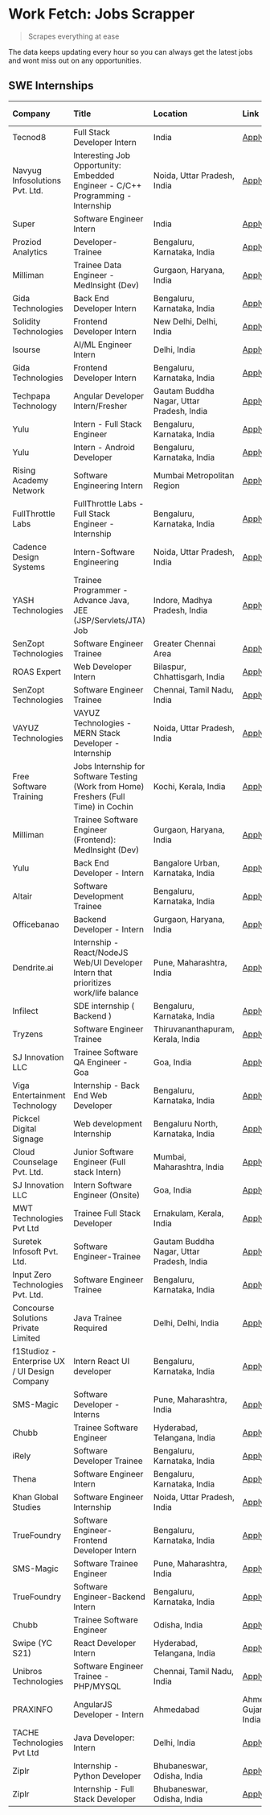 # Work Fetch: Jobs Scrapper
> Scrapes everything at ease

The data keeps updating every hour so you can always get the latest jobs and wont miss out on any opportunities.

## SWE Internships
<!--START_SECTION:workfetch-->
| Company                                       | Title                                                                                | Location                                  | Link                                                                                                                                                                                                                                                                                                          | Date Posted   |
|:----------------------------------------------|:-------------------------------------------------------------------------------------|:------------------------------------------|:--------------------------------------------------------------------------------------------------------------------------------------------------------------------------------------------------------------------------------------------------------------------------------------------------------------|:--------------|
| Tecnod8                                       | Full Stack Developer Intern                                                          | India                                     | [Apply](https://in.linkedin.com/jobs/view/full-stack-developer-intern-at-tecnod8-3834283868?refId=u7vpDJMdCjJjCPaIqatTRA%3D%3D&trackingId=zLtAkXBBKlkRFsYfgoRnkw%3D%3D&position=10&pageNum=3&trk=public_jobs_jserp-result_search-card)                                                                        | 2024-02-25    |
| Navyug Infosolutions Pvt. Ltd.                | Interesting Job Opportunity: Embedded Engineer - C/C++ Programming - Internship      | Noida, Uttar Pradesh, India               | [Apply](https://in.linkedin.com/jobs/view/interesting-job-opportunity-embedded-engineer-c-c%2B%2B-programming-internship-at-navyug-infosolutions-pvt-ltd-3833888454?refId=u7vpDJMdCjJjCPaIqatTRA%3D%3D&trackingId=0eUym0VKyU0cIPgUj2qq2A%3D%3D&position=8&pageNum=3&trk=public_jobs_jserp-result_search-card) | 2024-02-24    |
| Super                                         | Software Engineer Intern                                                             | India                                     | [Apply](https://in.linkedin.com/jobs/view/software-engineer-intern-at-super-3832648104?refId=p%2B28iBBVlq%2BGeqhUQ7ai%2Bw%3D%3D&trackingId=Z5a8MOu61SpC7g39Nls7Ow%3D%3D&position=24&pageNum=0&trk=public_jobs_jserp-result_search-card)                                                                       | 2024-02-23    |
| Proziod Analytics                             | Developer-Trainee                                                                    | Bengaluru, Karnataka, India               | [Apply](https://in.linkedin.com/jobs/view/developer-trainee-at-proziod-analytics-3838200708?refId=tYXCzA45nY119g9KFkP0BA%3D%3D&trackingId=1qi5rahwKQtrsEJm1Ts43g%3D%3D&position=2&pageNum=2&trk=public_jobs_jserp-result_search-card)                                                                         | 2024-02-23    |
| Milliman                                      | Trainee Data Engineer - MedInsight (Dev)                                             | Gurgaon, Haryana, India                   | [Apply](https://in.linkedin.com/jobs/view/trainee-data-engineer-medinsight-dev-at-milliman-3789275187?refId=tYXCzA45nY119g9KFkP0BA%3D%3D&trackingId=xN9DySt2hBHxk0WAuS6Q0A%3D%3D&position=13&pageNum=2&trk=public_jobs_jserp-result_search-card)                                                              | 2024-02-23    |
| Gida Technologies                             | Back End Developer Intern                                                            | Bengaluru, Karnataka, India               | [Apply](https://in.linkedin.com/jobs/view/back-end-developer-intern-at-gida-technologies-3836849295?refId=tYXCzA45nY119g9KFkP0BA%3D%3D&trackingId=OMdERqAv9ysjgw6Z4UT5Cw%3D%3D&position=19&pageNum=2&trk=public_jobs_jserp-result_search-card)                                                                | 2024-02-23    |
| Solidity Technologies                         | Frontend Developer Intern                                                            | New Delhi, Delhi, India                   | [Apply](https://in.linkedin.com/jobs/view/frontend-developer-intern-at-solidity-technologies-3831583934?refId=l4bA4aMsZ1AeOaNnRvwE2Q%3D%3D&trackingId=tioWSRKFEtxunY6Dvs6Fqw%3D%3D&position=18&pageNum=1&trk=public_jobs_jserp-result_search-card)                                                            | 2024-02-22    |
| Isourse                                       | AI/ML Engineer Intern                                                                | Delhi, India                              | [Apply](https://in.linkedin.com/jobs/view/ai-ml-engineer-intern-at-isourse-3837826475?refId=u7vpDJMdCjJjCPaIqatTRA%3D%3D&trackingId=uoiuZCa2lWHZkPi3uM1xSA%3D%3D&position=24&pageNum=3&trk=public_jobs_jserp-result_search-card)                                                                              | 2024-02-22    |
| Gida Technologies                             | Frontend Developer Intern                                                            | Bengaluru, Karnataka, India               | [Apply](https://in.linkedin.com/jobs/view/frontend-developer-intern-at-gida-technologies-3836040945?refId=l4bA4aMsZ1AeOaNnRvwE2Q%3D%3D&trackingId=CRpGIKm8f4v5sgGpo1MMTA%3D%3D&position=1&pageNum=1&trk=public_jobs_jserp-result_search-card)                                                                 | 2024-02-21    |
| Techpapa Technology                           | Angular Developer Intern/Fresher                                                     | Gautam Buddha Nagar, Uttar Pradesh, India | [Apply](https://in.linkedin.com/jobs/view/angular-developer-intern-fresher-at-techpapa-technology-3834305862?refId=l4bA4aMsZ1AeOaNnRvwE2Q%3D%3D&trackingId=nlo9uzwxM%2Bct6bnlvJ5YkQ%3D%3D&position=24&pageNum=1&trk=public_jobs_jserp-result_search-card)                                                     | 2024-02-20    |
| Yulu                                          | Intern - Full Stack Engineer                                                         | Bengaluru, Karnataka, India               | [Apply](https://in.linkedin.com/jobs/view/intern-full-stack-engineer-at-yulu-3834466595?refId=p%2B28iBBVlq%2BGeqhUQ7ai%2Bw%3D%3D&trackingId=%2Fz%2FTJAOVIZ6lhcPwVhlpbg%3D%3D&position=7&pageNum=0&trk=public_jobs_jserp-result_search-card)                                                                   | 2024-02-19    |
| Yulu                                          | Intern - Android Developer                                                           | Bengaluru, Karnataka, India               | [Apply](https://in.linkedin.com/jobs/view/intern-android-developer-at-yulu-3834459982?refId=tYXCzA45nY119g9KFkP0BA%3D%3D&trackingId=PYQsjUwa3q4B4A0rF59k9g%3D%3D&position=10&pageNum=2&trk=public_jobs_jserp-result_search-card)                                                                              | 2024-02-19    |
| Rising Academy Network                        | Software Engineering Intern                                                          | Mumbai Metropolitan Region                | [Apply](https://in.linkedin.com/jobs/view/software-engineering-intern-at-rising-academy-network-3834483444?refId=u7vpDJMdCjJjCPaIqatTRA%3D%3D&trackingId=Q7HoaQTbAVtFC27XQIczpw%3D%3D&position=14&pageNum=3&trk=public_jobs_jserp-result_search-card)                                                         | 2024-02-19    |
| FullThrottle Labs                             | FullThrottle Labs - Full Stack Engineer - Internship                                 | Bengaluru, Karnataka, India               | [Apply](https://in.linkedin.com/jobs/view/fullthrottle-labs-full-stack-engineer-internship-at-fullthrottle-labs-3829636016?refId=tYXCzA45nY119g9KFkP0BA%3D%3D&trackingId=wqOIzNayyLkPhgYIb8aEUg%3D%3D&position=7&pageNum=2&trk=public_jobs_jserp-result_search-card)                                          | 2024-02-17    |
| Cadence Design Systems                        | Intern-Software Engineering                                                          | Noida, Uttar Pradesh, India               | [Apply](https://in.linkedin.com/jobs/view/intern-software-engineering-at-cadence-design-systems-3794689056?refId=tYXCzA45nY119g9KFkP0BA%3D%3D&trackingId=uRMhu3V820gGX6d%2B%2B1tRQQ%3D%3D&position=23&pageNum=2&trk=public_jobs_jserp-result_search-card)                                                     | 2024-02-17    |
| YASH Technologies                             | Trainee Programmer - Advance Java, JEE (JSP/Servlets/JTA) Job                        | Indore, Madhya Pradesh, India             | [Apply](https://in.linkedin.com/jobs/view/trainee-programmer-advance-java-jee-jsp-servlets-jta-job-at-yash-technologies-3811759183?refId=p%2B28iBBVlq%2BGeqhUQ7ai%2Bw%3D%3D&trackingId=DPQPOW1TDbL8FEQB7h4mmg%3D%3D&position=17&pageNum=0&trk=public_jobs_jserp-result_search-card)                           | 2024-02-13    |
| SenZopt Technologies                          | Software Engineer Trainee                                                            | Greater Chennai Area                      | [Apply](https://in.linkedin.com/jobs/view/software-engineer-trainee-at-senzopt-technologies-3827688781?refId=l4bA4aMsZ1AeOaNnRvwE2Q%3D%3D&trackingId=lmQ4IqGgQ2GqT4j95NVAqw%3D%3D&position=8&pageNum=1&trk=public_jobs_jserp-result_search-card)                                                              | 2024-02-12    |
| ROAS Expert                                   | Web Developer Intern                                                                 | Bilaspur, Chhattisgarh, India             | [Apply](https://in.linkedin.com/jobs/view/web-developer-intern-at-roas-expert-3828189292?refId=l4bA4aMsZ1AeOaNnRvwE2Q%3D%3D&trackingId=TGLo%2BPVIMgTeKcr7Smj5Zw%3D%3D&position=11&pageNum=1&trk=public_jobs_jserp-result_search-card)                                                                         | 2024-02-12    |
| SenZopt Technologies                          | Software Engineer Trainee                                                            | Chennai, Tamil Nadu, India                | [Apply](https://in.linkedin.com/jobs/view/software-engineer-trainee-at-senzopt-technologies-3827686880?refId=l4bA4aMsZ1AeOaNnRvwE2Q%3D%3D&trackingId=xsCWza0UV1Yc8mPUZF9tcA%3D%3D&position=25&pageNum=1&trk=public_jobs_jserp-result_search-card)                                                             | 2024-02-12    |
| VAYUZ Technologies                            | VAYUZ Technologies - MERN Stack Developer - Internship                               | Noida, Uttar Pradesh, India               | [Apply](https://in.linkedin.com/jobs/view/vayuz-technologies-mern-stack-developer-internship-at-vayuz-technologies-3822619356?refId=tYXCzA45nY119g9KFkP0BA%3D%3D&trackingId=4nL2ZN9iG0wPeJCJfa3TBQ%3D%3D&position=4&pageNum=2&trk=public_jobs_jserp-result_search-card)                                       | 2024-02-10    |
| Free Software Training                        | Jobs Internship for Software Testing (Work from Home) Freshers (Full Time) in Cochin | Kochi, Kerala, India                      | [Apply](https://in.linkedin.com/jobs/view/jobs-internship-for-software-testing-work-from-home-freshers-full-time-in-cochin-at-free-software-training-3826557030?refId=u7vpDJMdCjJjCPaIqatTRA%3D%3D&trackingId=45ov%2BlMqtHcVxaEr9BBV2w%3D%3D&position=4&pageNum=3&trk=public_jobs_jserp-result_search-card)   | 2024-02-10    |
| Milliman                                      | Trainee Software Engineer (Frontend): MedInsight (Dev)                               | Gurgaon, Haryana, India                   | [Apply](https://in.linkedin.com/jobs/view/trainee-software-engineer-frontend-medinsight-dev-at-milliman-3792874280?refId=p%2B28iBBVlq%2BGeqhUQ7ai%2Bw%3D%3D&trackingId=FA3s2%2FLdsajRwTTz67JjtA%3D%3D&position=5&pageNum=0&trk=public_jobs_jserp-result_search-card)                                          | 2024-02-09    |
| Yulu                                          | Back End Developer - Intern                                                          | Bangalore Urban, Karnataka, India         | [Apply](https://in.linkedin.com/jobs/view/back-end-developer-intern-at-yulu-3821682220?refId=p%2B28iBBVlq%2BGeqhUQ7ai%2Bw%3D%3D&trackingId=73ZWxeJkwwppsR4QYgXhJA%3D%3D&position=11&pageNum=0&trk=public_jobs_jserp-result_search-card)                                                                       | 2024-02-04    |
| Altair                                        | Software Development Trainee                                                         | Bengaluru, Karnataka, India               | [Apply](https://in.linkedin.com/jobs/view/software-development-trainee-at-altair-3817606202?refId=p%2B28iBBVlq%2BGeqhUQ7ai%2Bw%3D%3D&trackingId=xlFsBVI60sKRWEJpIuOgwQ%3D%3D&position=16&pageNum=0&trk=public_jobs_jserp-result_search-card)                                                                  | 2024-01-31    |
| Officebanao                                   | Backend Developer - Intern                                                           | Gurgaon, Haryana, India                   | [Apply](https://in.linkedin.com/jobs/view/backend-developer-intern-at-officebanao-3814263731?refId=p%2B28iBBVlq%2BGeqhUQ7ai%2Bw%3D%3D&trackingId=ktMEXU4VycySpASheERDFA%3D%3D&position=22&pageNum=0&trk=public_jobs_jserp-result_search-card)                                                                 | 2024-01-31    |
| Dendrite.ai                                   | Internship - React/NodeJS Web/UI Developer Intern that prioritizes work/life balance | Pune, Maharashtra, India                  | [Apply](https://in.linkedin.com/jobs/view/internship-react-nodejs-web-ui-developer-intern-that-prioritizes-work-life-balance-at-dendrite-ai-3818948068?refId=l4bA4aMsZ1AeOaNnRvwE2Q%3D%3D&trackingId=t%2FNGpNycTbyVbxYAdnUIJg%3D%3D&position=4&pageNum=1&trk=public_jobs_jserp-result_search-card)            | 2024-01-31    |
| Infilect                                      | SDE internship ( Backend )                                                           | Bengaluru, Karnataka, India               | [Apply](https://in.linkedin.com/jobs/view/sde-internship-backend-at-infilect-3815120558?refId=p%2B28iBBVlq%2BGeqhUQ7ai%2Bw%3D%3D&trackingId=etIGR4taXa53FxHpTKJ5GA%3D%3D&position=23&pageNum=0&trk=public_jobs_jserp-result_search-card)                                                                      | 2024-01-25    |
| Tryzens                                       | Software Engineer Trainee                                                            | Thiruvananthapuram, Kerala, India         | [Apply](https://in.linkedin.com/jobs/view/software-engineer-trainee-at-tryzens-3809363491?refId=l4bA4aMsZ1AeOaNnRvwE2Q%3D%3D&trackingId=mPD%2BodRPKUeWAeAUFSB86w%3D%3D&position=9&pageNum=1&trk=public_jobs_jserp-result_search-card)                                                                         | 2024-01-18    |
| SJ Innovation LLC                             | Trainee Software QA Engineer - Goa                                                   | Goa, India                                | [Apply](https://in.linkedin.com/jobs/view/trainee-software-qa-engineer-goa-at-sj-innovation-llc-3804578231?refId=u7vpDJMdCjJjCPaIqatTRA%3D%3D&trackingId=Tdi0tBtDG9E5zoHKt%2Bn8UQ%3D%3D&position=16&pageNum=3&trk=public_jobs_jserp-result_search-card)                                                       | 2024-01-18    |
| Viga Entertainment Technology                 | Internship - Back End Web Developer                                                  | Bengaluru, Karnataka, India               | [Apply](https://in.linkedin.com/jobs/view/internship-back-end-web-developer-at-viga-entertainment-technology-3817712040?refId=u7vpDJMdCjJjCPaIqatTRA%3D%3D&trackingId=qHJU%2Fr%2BtHwUpVJ359NHoAA%3D%3D&position=17&pageNum=3&trk=public_jobs_jserp-result_search-card)                                        | 2024-01-17    |
| Pickcel Digital Signage                       | Web development Internship                                                           | Bengaluru North, Karnataka, India         | [Apply](https://in.linkedin.com/jobs/view/web-development-internship-at-pickcel-digital-signage-3826062393?refId=tYXCzA45nY119g9KFkP0BA%3D%3D&trackingId=FR6ZWfcGzMCJPz593MlREg%3D%3D&position=8&pageNum=2&trk=public_jobs_jserp-result_search-card)                                                          | 2024-01-15    |
| Cloud Counselage Pvt. Ltd.                    | Junior Software Engineer (Full stack Intern)                                         | Mumbai, Maharashtra, India                | [Apply](https://in.linkedin.com/jobs/view/junior-software-engineer-full-stack-intern-at-cloud-counselage-pvt-ltd-3803132814?refId=p%2B28iBBVlq%2BGeqhUQ7ai%2Bw%3D%3D&trackingId=3JNos14qLCkpNQ5PkWmrBw%3D%3D&position=25&pageNum=0&trk=public_jobs_jserp-result_search-card)                                  | 2024-01-11    |
| SJ Innovation LLC                             | Intern Software Engineer (Onsite)                                                    | Goa, India                                | [Apply](https://in.linkedin.com/jobs/view/intern-software-engineer-onsite-at-sj-innovation-llc-3799959011?refId=l4bA4aMsZ1AeOaNnRvwE2Q%3D%3D&trackingId=Lj7gU7kUs7liprIvlwr4%2BA%3D%3D&position=14&pageNum=1&trk=public_jobs_jserp-result_search-card)                                                        | 2024-01-11    |
| MWT Technologies Pvt Ltd                      | Trainee Full Stack Developer                                                         | Ernakulam, Kerala, India                  | [Apply](https://in.linkedin.com/jobs/view/trainee-full-stack-developer-at-mwt-technologies-pvt-ltd-3800921715?refId=p%2B28iBBVlq%2BGeqhUQ7ai%2Bw%3D%3D&trackingId=yJIPXL2ed0XfB2FGVIplWw%3D%3D&position=4&pageNum=0&trk=public_jobs_jserp-result_search-card)                                                 | 2024-01-09    |
| Suretek Infosoft Pvt. Ltd.                    | Software Engineer-Trainee                                                            | Gautam Buddha Nagar, Uttar Pradesh, India | [Apply](https://in.linkedin.com/jobs/view/software-engineer-trainee-at-suretek-infosoft-pvt-ltd-3800934643?refId=p%2B28iBBVlq%2BGeqhUQ7ai%2Bw%3D%3D&trackingId=48ZQkA5cPWtq1lWbZdUoKg%3D%3D&position=19&pageNum=0&trk=public_jobs_jserp-result_search-card)                                                   | 2024-01-09    |
| Input Zero Technologies Pvt. Ltd.             | Software Engineer Trainee                                                            | Bengaluru, Karnataka, India               | [Apply](https://in.linkedin.com/jobs/view/software-engineer-trainee-at-input-zero-technologies-pvt-ltd-3800927643?refId=l4bA4aMsZ1AeOaNnRvwE2Q%3D%3D&trackingId=dpZRejE55scnd0Jrff43Bg%3D%3D&position=5&pageNum=1&trk=public_jobs_jserp-result_search-card)                                                   | 2024-01-09    |
| Concourse Solutions Private Limited           | Java Trainee Required                                                                | Delhi, Delhi, India                       | [Apply](https://in.linkedin.com/jobs/view/java-trainee-required-at-concourse-solutions-private-limited-3800941190?refId=u7vpDJMdCjJjCPaIqatTRA%3D%3D&trackingId=M4q6zwKHKBcOAO94NzfxrA%3D%3D&position=19&pageNum=3&trk=public_jobs_jserp-result_search-card)                                                  | 2024-01-09    |
| f1Studioz - Enterprise UX / UI Design Company | Intern React UI developer                                                            | Bengaluru, Karnataka, India               | [Apply](https://in.linkedin.com/jobs/view/intern-react-ui-developer-at-f1studioz-enterprise-ux-ui-design-company-3796354738?refId=p%2B28iBBVlq%2BGeqhUQ7ai%2Bw%3D%3D&trackingId=d%2FFkpjjr%2BGU8TfFD%2BtvcJg%3D%3D&position=8&pageNum=0&trk=public_jobs_jserp-result_search-card)                             | 2024-01-08    |
| SMS-Magic                                     | Software Developer -Interns                                                          | Pune, Maharashtra, India                  | [Apply](https://in.linkedin.com/jobs/view/software-developer-interns-at-sms-magic-3799485343?refId=l4bA4aMsZ1AeOaNnRvwE2Q%3D%3D&trackingId=6AC6dbQYohIrXOeWeA7w3A%3D%3D&position=7&pageNum=1&trk=public_jobs_jserp-result_search-card)                                                                        | 2024-01-05    |
| Chubb                                         | Trainee Software Engineer                                                            | Hyderabad, Telangana, India               | [Apply](https://in.linkedin.com/jobs/view/trainee-software-engineer-at-chubb-3811550279?refId=tYXCzA45nY119g9KFkP0BA%3D%3D&trackingId=X90aWoeWL99t2S5mduEodQ%3D%3D&position=20&pageNum=2&trk=public_jobs_jserp-result_search-card)                                                                            | 2023-12-28    |
| iRely                                         | Software Developer Trainee                                                           | Bengaluru, Karnataka, India               | [Apply](https://in.linkedin.com/jobs/view/software-developer-trainee-at-irely-3801577534?refId=p%2B28iBBVlq%2BGeqhUQ7ai%2Bw%3D%3D&trackingId=80zpVzLxejoKF7iIlsk%2FIA%3D%3D&position=12&pageNum=0&trk=public_jobs_jserp-result_search-card)                                                                   | 2023-12-22    |
| Thena                                         | Software Engineer Intern                                                             | Bengaluru, Karnataka, India               | [Apply](https://in.linkedin.com/jobs/view/software-engineer-intern-at-thena-3778731751?refId=p%2B28iBBVlq%2BGeqhUQ7ai%2Bw%3D%3D&trackingId=P%2BpiFqX19zTYj%2BrhiJsyag%3D%3D&position=14&pageNum=0&trk=public_jobs_jserp-result_search-card)                                                                   | 2023-12-05    |
| Khan Global Studies                           | Software Engineer Internship                                                         | Noida, Uttar Pradesh, India               | [Apply](https://in.linkedin.com/jobs/view/software-engineer-internship-at-khan-global-studies-3766942197?refId=l4bA4aMsZ1AeOaNnRvwE2Q%3D%3D&trackingId=e4bJfS%2Fj4BOJy07LAlB3gw%3D%3D&position=23&pageNum=1&trk=public_jobs_jserp-result_search-card)                                                         | 2023-11-27    |
| TrueFoundry                                   | Software Engineer- Frontend Developer Intern                                         | Bengaluru, Karnataka, India               | [Apply](https://in.linkedin.com/jobs/view/software-engineer-frontend-developer-intern-at-truefoundry-3790095058?refId=p%2B28iBBVlq%2BGeqhUQ7ai%2Bw%3D%3D&trackingId=y2FNEVlZRKGb2CbXuRbCSQ%3D%3D&position=13&pageNum=0&trk=public_jobs_jserp-result_search-card)                                              | 2023-11-24    |
| SMS-Magic                                     | Software Trainee Engineer                                                            | Pune, Maharashtra, India                  | [Apply](https://in.linkedin.com/jobs/view/software-trainee-engineer-at-sms-magic-3761409781?refId=l4bA4aMsZ1AeOaNnRvwE2Q%3D%3D&trackingId=A5qj4ixPQYDGUQRLzXRbGQ%3D%3D&position=2&pageNum=1&trk=public_jobs_jserp-result_search-card)                                                                         | 2023-11-16    |
| TrueFoundry                                   | Software Engineer-Backend Intern                                                     | Bengaluru, Karnataka, India               | [Apply](https://in.linkedin.com/jobs/view/software-engineer-backend-intern-at-truefoundry-3779508170?refId=l4bA4aMsZ1AeOaNnRvwE2Q%3D%3D&trackingId=k7nwupYD65auH1HPQkzAbw%3D%3D&position=3&pageNum=1&trk=public_jobs_jserp-result_search-card)                                                                | 2023-11-10    |
| Chubb                                         | Trainee Software Engineer                                                            | Odisha, India                             | [Apply](https://in.linkedin.com/jobs/view/trainee-software-engineer-at-chubb-3756335100?refId=u7vpDJMdCjJjCPaIqatTRA%3D%3D&trackingId=P53z2AMBxWIKZveebdIdgw%3D%3D&position=12&pageNum=3&trk=public_jobs_jserp-result_search-card)                                                                            | 2023-11-02    |
| Swipe (YC S21)                                | React Developer Intern                                                               | Hyderabad, Telangana, India               | [Apply](https://in.linkedin.com/jobs/view/react-developer-intern-at-swipe-yc-s21-3737600089?refId=p%2B28iBBVlq%2BGeqhUQ7ai%2Bw%3D%3D&trackingId=jDv8D76F%2BEuvq6%2FpgWrIKA%3D%3D&position=15&pageNum=0&trk=public_jobs_jserp-result_search-card)                                                              | 2023-10-13    |
| Unibros Technologies                          | Software Engineer Trainee - PHP/MYSQL                                                | Chennai, Tamil Nadu, India                | [Apply](https://in.linkedin.com/jobs/view/software-engineer-trainee-php-mysql-at-unibros-technologies-3656599241?refId=l4bA4aMsZ1AeOaNnRvwE2Q%3D%3D&trackingId=v2VliIMiptrEICdHzZ06kg%3D%3D&position=16&pageNum=1&trk=public_jobs_jserp-result_search-card)                                                   | 2023-06-12    |
| PRAXINFO                                      | AngularJS Developer - Intern | Ahmedabad                                             | Ahmedabad, Gujarat, India                 | [Apply](https://in.linkedin.com/jobs/view/angularjs-developer-intern-ahmedabad-at-praxinfo-3656594961?refId=u7vpDJMdCjJjCPaIqatTRA%3D%3D&trackingId=wZabj1mpeBqxgzTzvebl7w%3D%3D&position=23&pageNum=3&trk=public_jobs_jserp-result_search-card)                                                              | 2023-06-12    |
| TACHE Technologies Pvt Ltd                    | Java Developer: Intern                                                               | Delhi, India                              | [Apply](https://in.linkedin.com/jobs/view/java-developer-intern-at-tache-technologies-pvt-ltd-3627622735?refId=u7vpDJMdCjJjCPaIqatTRA%3D%3D&trackingId=RC%2FMQaBkyc3JyRscO8TRRg%3D%3D&position=1&pageNum=3&trk=public_jobs_jserp-result_search-card)                                                          | 2023-06-06    |
| Ziplr                                         | Internship - Python Developer                                                        | Bhubaneswar, Odisha, India                | [Apply](https://in.linkedin.com/jobs/view/internship-python-developer-at-ziplr-3645677592?refId=tYXCzA45nY119g9KFkP0BA%3D%3D&trackingId=9y%2FYDAGUAmLkF%2BfoLTsnrQ%3D%3D&position=9&pageNum=2&trk=public_jobs_jserp-result_search-card)                                                                       | 2023-06-02    |
| Ziplr                                         | Internship - Full Stack Developer                                                    | Bhubaneswar, Odisha, India                | [Apply](https://in.linkedin.com/jobs/view/internship-full-stack-developer-at-ziplr-3645675705?refId=tYXCzA45nY119g9KFkP0BA%3D%3D&trackingId=%2Fu4ymXrhWLyWaz3uKuyJyA%3D%3D&position=17&pageNum=2&trk=public_jobs_jserp-result_search-card)                                                                    | 2023-06-02    |
<!--END_SECTION:workfetch-->
